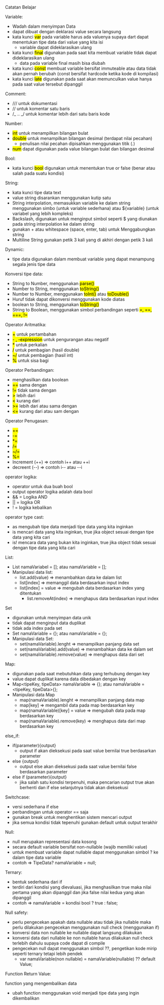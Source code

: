 Catatan Belajar

Variable:

- Wadah dalam menyimpan Data
- dapat dibuat dengan deklarasi value secara langsung
- kata kunci <mark>var</mark> pada variable harus ada valuenya supaya dart dapat menentukan tipe data dari value yang kita isi
  - variable dapat dideklarasikan ulang
- kata kunci <mark>final</mark> digunakan pada saat kita membuat variable tidak dapat dideklarasikan ulang
  - data pada variable final masih bisa diubah
- kata kunci <mark>const</mark> membuat variable bersifat immuteable atau data tidak akan pernah berubah (const bersifat hardcode ketika kode di kompilasi)
- kata kunci <mark>late</mark> digunakan pada saat akan memunculkan value hanya pada saat value tersebut dipanggil

Comment:

- /// untuk dokumentasi
- // untuk komentar satu baris
- /_ .. _/ untuk komentar lebih dari satu baris kode

Number:

- <mark>int</mark> untuk menampilkan bilangan bulat
- <mark>double</mark> untuk menampilkan bilangan desimal (terdapat nilai pecahan)
  - penulisan nilai pecahan dipisahkan menggunakan titik (.)
- <mark>num</mark> dapat digunakan pada value bilangan bulat dan bilangan desimal

Bool:

- kata kunci <mark>bool</mark> digunakan untuk menentukan true or false (benar atau salah pada suatu kondisi)

String:

- kata kunci tipe data text
- value string disarankan menggunakan kutip satu
- String interpolation, memasukkan variable ke dalam string menggunakan simbo (untuk variable sederhana) atau ${variable} (untuk variabel yang lebih kompleks)
- Backslash, digunakan untuk menginput simbol seperti $ yang diunakan pada string interpolation ke dalam string
- gunakan + atau whitespace (space, enter, tab) untuk Menggabungkan string
- Multiline String gunakan petik 3 kali yang di akhiri dengan petik 3 kali

Dynamic:

- tipe data digunakan dalam membuat variable yang dapat menampung segala jenis tipe data

Konversi tipe data:

- String to Number, menggunakan <mark>parse()</mark>
- Number to String, menggunakan <mark>toString()</mark>
- Number to Number, menggunakan <mark>toInt()</mark> atau <mark>toDouble()</mark>
- Huruf tidak dapat dikonversi menggunakan kode diatas
- boolean to String, menggunakan <mark>toString()</mark>
- String to Boolean, menggunakan simbol perbandingan seperti <mark>=, ==, ===, !=</mark>

Operator Aritmatika:

- <mark>+</mark> untuk pertambahan
- <mark>- , -expression</mark> untuk pengurangan atau negatif
- <mark>\*</mark> untuk perkalian
- <mark>/</mark> untuk pembagian (hasil double)
- <mark>~/</mark> untuk pembagian (hasil int)
- <mark>%</mark> untuk sisa bagi

Operator Perbandingan:

- menghasilkan data boolean
- <mark>==</mark> sama dengan
- <mark>!=</mark> tidak sama dengan
- <mark>></mark> lebih dari
- <mark><</mark> kurang dari
- <mark>>=</mark> lebih dari atau sama dengan
- <mark><=</mark> kurang dari atau sam dengan

Operator Penugasan:

- <mark>+=</mark>
- <mark>-=</mark>
- <mark>\*=</mark>
- <mark>/=</mark>
- <mark>~/=</mark>
- <mark>%=</mark>
- Increment (++) => contoh i++ atau ++i
- decreent (--) => contoh i-- atau --i

operator logika:

- operator untuk dua buah bool
- output operator logika adalah data bool
- && = Logika AND
- || = logika OR
- ! = logika kebalikan

operator type cast:

- as mengubah tipe data menjadi tipe data yang kita inginkan
- is mencari data yang kita inginkan, true jika object sesuai dengan tipe data yang kita cari
- is! mencara data yang bukan kita inginkan, true jika object tidak sesuai dengan tipe data yang kita cari

List:

- List<tipe data> namaVariabel = []; atau namaVariable = <tipe data>[];
- Manipulasi data list:
  - list.add(value) => menambahkan data ke dalam list
  - list[index] => memanggil data berdasarkan input index
  - list[index] = value => mengubah data berdasarkan index yang ditentukan
    - list.removeAt(index) => menghapus data berdasarkan input index

Set

- digunakan untuk menyimpan data unik
- tidak dapat menginput data duplikat
- tidak ada index pada set
- Set<tipe data> namaVariable = {}; atau namaVariable = <tipe data>{};
- Manipulasi data Set:
  - set(namaVariable).lenght => menampilkan panjang data set
  - set(namaVariable).add(value) => menambahkan data ke dalam set
  - set(namaVariable).remove(value) => menghapus data dari set

Map:

- digunakan pada saat mebutuhkan data yang terhubung dengan key
- value dapat duplikat karena data dibedakan dengan key
- Map<tipeKey, tipeData> namaVariable => {}; atau namaVariable = <tipeKey, tipeData>{};
- Manipulasi data Map
  - map(namaVariable).lenght => menampilkan panjang data map
  - map[key] => mengambil data pada map berdasarkan key
  - map(namaVariable)[key] = value => mengubah data pada map berdasarkan key
  - map(namaVariable).remove(key) => menghapus data dari map berdasarkan key

else_if:

- if(parameter){output}
  - output if akan dieksekusi pada saat value bernilai true berdasarkan parameter
- else {output}
  - output else akan dieksekusi pada saat value bernilai false berdasarkan parameter
- else if (parameter){output}
  - jika salah satu kondisi terpenuhi, maka pencarian output true akan berhenti dan if else selanjutnya tidak akan dieksekusi

Switchcase:

- versi sederhana if else
- perbandingan untuk operator == saja
- gunakan break untuk menghentikan sistem mencari output
- jika semua kondisi tidak tepenuhi gunakan default untuk output terakhir

Null:

- null merupakan representasi data kosong
- secara default variable bersifat non-nullable (wajib memiliki value)
- untuk membuat variable dapat nullable dapat menggunakan simbol ? ke dalam tipe data variable
- contoh => TipeData? namaVariable = null;

Ternary:

- bentuk sederhana dari if
- terdiri dari kondisi yang dievaluasi, jika menghasilkan true maka nilai pertama yang akan dipanggil dan jika false nilai kedua yang akan dipanggil
- contoh => namaVariable = kondisi bool ? true : false;

Null safety:

- perlu pengecekan apakah data nullable atau tidak jika nullable maka perlu dilakukan pengecekan menggunakan null check (menggunakan if)
- konversi data non nullable ke nullable dapat langsung dilakukan
- konversi data dari nullable ke non nullable harus dilakukan null check terlebih dahulu supaya code dapat di compile
- pengecekan null dapat menggunakan simbol ??, pengetikan kode mirip seperti ternary tetapi lebih pendek
  - var namaVariable(non nullable) = namaVariable(nullable) ?? default Value;

Function Return Value:

function yang mengembalikan data

- ubah function menggunakan void menjadi tipe data yang ingin dikembalikan
